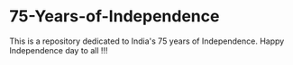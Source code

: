 # 75-Years-of-Independence
 This is a repository dedicated to India's 75 years of Independence. Happy Independence day to all !!!
